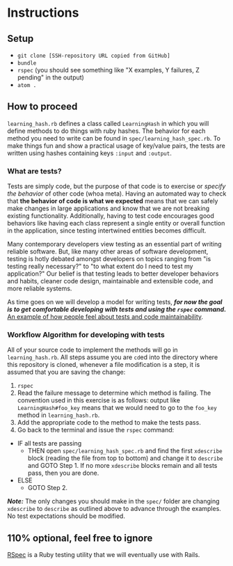 # Instructions

## Setup

* `git clone [SSH-repository URL copied from GitHub]`
* `bundle`
* `rspec` (you should see something like "X examples, Y failures, Z pending" in the output)
* `atom .`

## How to proceed

`learning_hash.rb` defines a class called `LearningHash` in which you will define methods to do things with ruby hashes. The behavior for each method you need to write can be found in `spec/learning_hash_spec.rb`. To make things fun and show a practical usage of key/value pairs, the tests are written using hashes containing keys `:input` and `:output`.

### What are tests?

Tests are simply code, but the purpose of that code is to exercise or *specify the behavior* of other code (whoa meta). Having an automated way to check that **the behavior of code is what we expected** means that we can safely make changes in large applications and know that we are not breaking existing functionality. Additionally, having to test code encourages good behaviors like having each class represent a single entity or overall function in the application, since testing intertwined entities becomes difficult.

Many contemporary developers view testing as an essential part of writing reliable software. But, like many other areas of software development, testing is hotly debated amongst developers on topics ranging from "is testing really necessary?" to "to what extent do I need to test my application?" Our belief is that testing leads to better developer behaviors and habits, cleaner code design, maintainable and extensible code, and more reliable systems.

As time goes on we will develop a model for writing tests, ***for now the goal is to get comfortable developing with tests and using the `rspec` command.*** [An example of how people feel about tests and code maintainability](https://twitter.com/ananelson/status/445705093199826944).

### Workflow Algorithm for developing with tests

All of your source code to implement the methods will go in `learning_hash.rb`. All steps assume you are `cd`ed into the directory where this repository is cloned, whenever a file modification is a step, it is assumed that you are saving the change:

1. `rspec`
1. Read the failure message to determine which method is failing. The convention used in this exercise is as follows: output like `LearningHash#foo_key` means that we would need to go to the `foo_key` method in `learning_hash.rb`.
1. Add the appropriate code to the method to make the tests pass.
1. Go back to the terminal and issue the `rspec` command:
  * IF all tests are passing
    * THEN open `spec/learning_hash_spec.rb` and find the first `xdescribe` block (reading the file from top to bottom) and change it to `describe` and GOTO Step 1. If no more `xdescribe` blocks remain and all tests pass, then you are done.
  * ELSE
    * GOTO Step 2.

***Note:*** The only changes you should make in the `spec/` folder are changing `xdescribe` to `describe` as outlined above to advance through the examples. No test expectations should be modified.


## 110% optional, feel free to ignore

[RSpec](http://rspec.info/) is a Ruby testing utility that we will eventually use with Rails.
